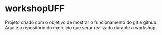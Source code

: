 # workshopUFF

Projeto criado com o objetivo de mostrar o funcionamento do git e github.
Aqui e o repositório do exercicio que serar realizado durante o workshop.
